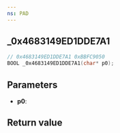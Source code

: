 ```yaml
---
ns: PAD
---
```

## _0x4683149ED1DDE7A1

```c
// 0x4683149ED1DDE7A1 0xBBFC9050
BOOL _0x4683149ED1DDE7A1(char* p0);
```


## Parameters
* **p0**: 

## Return value
